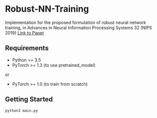 # Robust-NN-Training
 
Implementation for the proposed formulation of robust neural network training, in Advances in Neural Information Processing Systems 32 (NIPS 2019) [Link to Paper](https://papers.nips.cc/paper/9631-solving-a-class-of-non-convex-min-max-games-using-iterative-first-order-methods)

## Requirements
- Python >= 3.5
- PyTorch >= 1.3 (to use pretrained_model)

or 

- PyTorch >= 1.0 (to train from scratch)

## Getting Started
```
python3 main.py
```